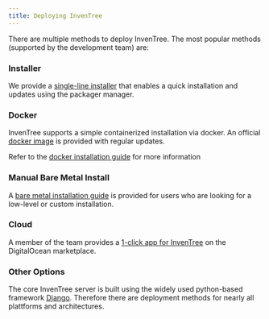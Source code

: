 ```yaml
---
title: Deploying InvenTree
---
```


There are multiple methods to deploy InvenTree. The most popular methods (supported by the development team) are:

### Installer
We provide a [single-line installer](https://docs.inventree.org/en/latest/start/installer/) that enables a quick installation and updates using the packager manager.

### Docker

InvenTree supports a simple containerized installation via docker. An official [docker image](https://hub.docker.com/r/inventree/inventree/) is provided with regular updates. 

Refer to the [docker installation guide](https://docs.inventree.org/en/latest/start/docker/) for more information

### Manual Bare Metal Install

A [bare metal installation guide](https://docs.inventree.org/en/latest/start/intro/) is provided for users who are looking for a low-level or custom installation. 

### Cloud

A member of the team provides a [1-click app for InvenTree](https://marketplace.digitalocean.com/apps/inventree?refcode=d6172576d014) on the DigitalOcean marketplace.

### Other Options

The core InvenTree server is built using the widely used python-based framework [Django](https://djangoproject.com/). Therefore there are  deployment methods for nearly all plattforms and architectures. 
